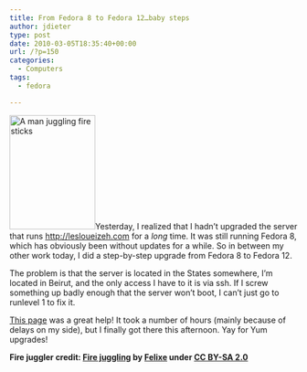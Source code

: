```yaml
---
title: From Fedora 8 to Fedora 12…baby steps
author: jdieter
type: post
date: 2010-03-05T18:35:40+00:00
url: /?p=150
categories:
  - Computers
tags:
  - fedora

---
```

[<img src="http://cedarandthistle.files.wordpress.com/2010/03/juggler.jpg?w=150" alt="A man juggling fire sticks" title="Fire juggler" width="150" height="200" class="alignright size-medium wp-image-151" srcset="/images/2010/03/juggler.jpg 375w, /images/2010/03/juggler-225x300.jpg 225w" sizes="(max-width: 150px) 100vw, 150px" />][1]Yesterday, I realized that I hadn&#8217;t upgraded the server that runs <http://lesloueizeh.com> for a _long_ time. It was still running Fedora 8, which has obviously been without updates for a while. So in between my other work today, I did a step-by-step upgrade from Fedora 8 to Fedora 12.

The problem is that the server is located in the States somewhere, I&#8217;m located in Beirut, and the only access I have to it is via ssh. If I screw something up badly enough that the server won&#8217;t boot, I can&#8217;t just go to runlevel 1 to fix it.

[This page][2] was a great help! It took a number of hours (mainly because of delays on my side), but I finally got there this afternoon. Yay for Yum upgrades!

**Fire juggler credit: [Fire juggling][3] by [Felixe][4] under [CC BY-SA 2.0][5]**

 [1]: http://cedarandthistle.files.wordpress.com/2010/03/juggler.jpg
 [2]: http://fedoraproject.org/wiki/YumUpgradeFaq
 [3]: http://www.flickr.com/photos/44136594@N00/874736642
 [4]: http://www.flickr.com/photos/loauc/
 [5]: http://creativecommons.org/licenses/by-sa/2.0/deed.en
